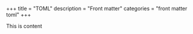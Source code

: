 +++
title = "TOML"
description = "Front matter"
categories = "front matter toml"
+++



This is content
